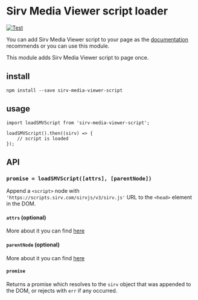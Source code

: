# Sirv Media Viewer script loader

[![Test](https://github.com/Mefistosss/sirv-media-viewer-script/actions/workflows/test.yml/badge.svg)](https://github.com/Mefistosss/sirv-media-viewer-script/actions/workflows/test.yml)

You can add Sirv Media Viewer script to your page as the [documentation](https://sirv.com/help/articles/sirv-media-viewer/) recommends or you can use this module.

This module adds Sirv Media Viewer script to page once.


## install
```
npm install --save sirv-media-viewer-script
```
## usage
```
import loadSMVScript from 'sirv-media-viewer-script';

loadSMVScript().then((sirv) => {
	// script is loaded
});

```
## API
### `promise = loadSMVScript([attrs], [parentNode])`
Append a `<script>` node with `'https://scripts.sirv.com/sirvjs/v3/sirv.js'` URL to the `<head>` element in the DOM.

#### `attrs` (optional)
More about it you can find [here](https://www.npmjs.com/package/load-script2#attrs-optional)

#### `parentNode` (optional)
More about it you can find [here](https://www.npmjs.com/package/load-script2#parentnode-optional)

#### `promise`

Returns a promise which resolves to the `sirv` object that was appended to the
DOM, or rejects with `err` if any occurred.
